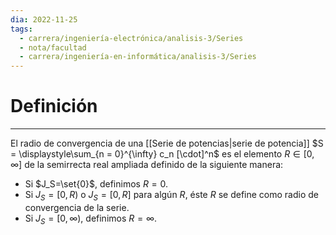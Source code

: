 ```yaml
---
dia: 2022-11-25
tags:
  - carrera/ingeniería-electrónica/analisis-3/Series
  - nota/facultad
  - carrera/ingeniería-en-informática/analisis-3/Series
---
```

# Definición
---
El radio de convergencia de una [[Serie de potencias|serie de potencia]] $S = \displaystyle\sum_{n = 0}^{\infty} c_n [\cdot]^n$ es el elemento $R \in [0, \infty]$ de la semirrecta real ampliada definido de la siguiente manera: 

* Si $J_S=\set{0}$, definimos $R = 0$.
* Si $J_S=[0, R)$ o $J_S=[0, R]$ para algún $R$, éste $R$ se define como radio de convergencia de la serie.
* Si $J_S=[0, \infty)$, definimos $R=\infty$.